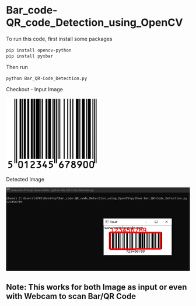 # Bar_code-QR_code_Detection_using_OpenCV

To run this code,
first install some packages
```
pip install opencv-python
pip install pyxbar
```

Then run
```
python Bar_QR-Code_Detection.py
```

Checkout - 
Input Image

![Image](https://github.com/Gangadharbhuvan/Machine_Learning-Projects/blob/master/OpenCV%20Projects/Bar_code-QR_code_Detection_using_OpenCV/data/bar_code/bar-code_2.png)



Detected Image

![Results](https://github.com/Gangadharbhuvan/Machine_Learning-Projects/blob/master/OpenCV%20Projects/Bar_code-QR_code_Detection_using_OpenCV/results/bar-code.png)

## Note: This works for both Image as input or even with Webcam to scan Bar/QR Code
